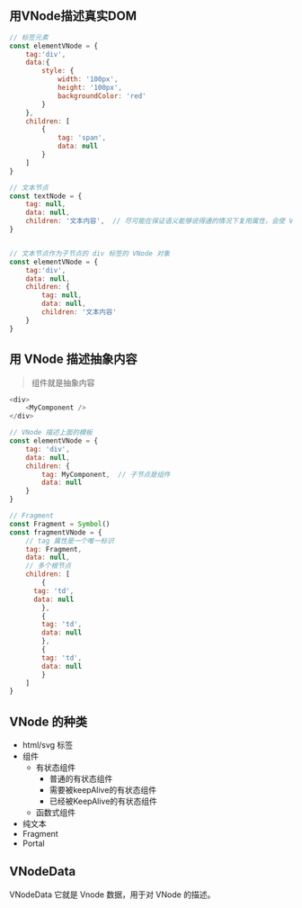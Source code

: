 ## 用VNode描述真实DOM

```js
// 标签元素
const elementVNode = {
    tag:'div',
    data:{
        style: {
            width: '100px',
            height: '100px',
            backgroundColor: 'red'
        }
    },
    children: [
        {
            tag: 'span',
            data: null
        }
    ]
}

// 文本节点
const textNode = {
    tag: null,
    data: null,
    children: '文本内容',  // 尽可能在保证语义能够说得通的情况下复用属性，会使 VNode 对象更加轻量
}


// 文本节点作为子节点的 div 标签的 VNode 对象
const elementVNode = {
    tag:'div',
    data: null,
    children: {
        tag: null,
        data: null,
        children: '文本内容'
    }
}
```

## 用 VNode 描述抽象内容

> 组件就是抽象内容

```js
<div>
    <MyComponent /> 
</div>

// VNode 描述上面的模板
const elementVNode = {
    tag: 'div',
    data: null,
    children: {
        tag: MyComponent,  // 子节点是组件
        data: null
    }
}

// Fragment
const Fragment = Symbol()
const fragmentVNode = {
    // tag 属性是一个唯一标识
    tag: Fragment,
    data: null,
    // 多个根节点
    children: [
        {
      tag: 'td',
      data: null
        },
        {
        tag: 'td',
        data: null
        },
        {
        tag: 'td',
        data: null
        }
    ]
}
```

## VNode 的种类

- html/svg 标签
- 组件
    - 有状态组件
        - 普通的有状态组件
        - 需要被keepAlive的有状态组件
        - 已经被KeepAlive的有状态组件
    - 函数式组件
- 纯文本
- Fragment
- Portal

## VNodeData

VNodeData 它就是 Vnode 数据，用于对 VNode 的描述。

